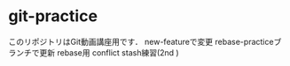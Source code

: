 ﻿# git-practice
このリポジトリはGit動画講座用です．
new-featureで変更
rebase-practiceブランチで更新
rebase用
conflict
stash練習(2nd
)

